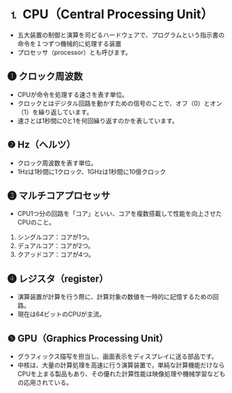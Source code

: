 # ⒈ CPU（Central Processing Unit）
- 五大装置の制御と演算を司どるハードウェアで、プログラムという指示書の命令を１つずつ機械的に処理する装置
- プロセッサ（processor）とも呼びます。

## ❶ クロック周波数
- CPUが命令を処理する速さを表す単位。
- クロックとはデジタル回路を動かすための信号のことで、オフ（0）とオン（1）を繰り返しています。
- 速さとは1秒間に0と1を何回繰り返すのかを表しています。

## ❷ Hz（ヘルツ）
- クロック周波数を表す単位。
- 1Hzは1秒間に1クロック、1GHzは1秒間に10億クロック

## ❸ マルチコアプロセッサ
- CPU1つ分の回路を「コア」といい、コアを複数搭載して性能を向上させたCPUのこと。
1. シングルコア：コアが1つ。
2. デュアルコア：コアが2つ。
3. クアッドコア：コアが4つ。

## ❹ レジスタ（register）
- 演算装置が計算を行う際に、計算対象の数値を一時的に記憶するための回路。
- 現在は64ビットのCPUが主流。

## ❺ GPU（Graphics Processing  Unit）
- グラフィックス描写を担当し、画面表示をディスプレイに送る部品です。
- 中核は、大量の計算処理を高速に行う演算装置で，単純な計算機能だけならCPUを上まる製品もあり、その優れた計算性能は映像処理や機械学習などもの応用されている。
